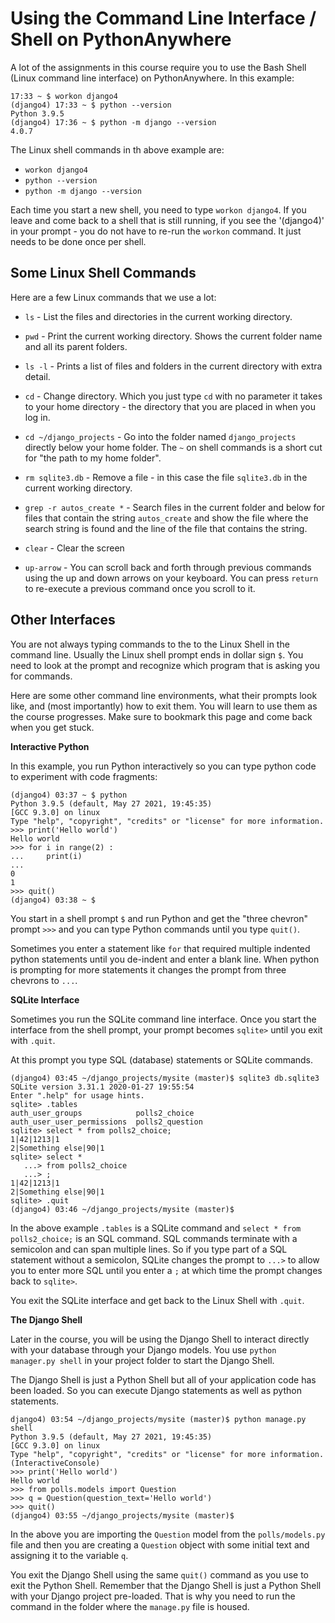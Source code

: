 
Using the Command Line Interface / Shell on PythonAnywhere
==========================================================

A lot of the assignments in this course require you to use the Bash
Shell (Linux command line interface) on PythonAnywhere.  In this example:

    17:33 ~ $ workon django4
    (django4) 17:33 ~ $ python --version
    Python 3.9.5
    (django4) 17:36 ~ $ python -m django --version
    4.0.7

The Linux shell commands in th above example are:

* `workon django4`
* `python --version`
* `python -m django --version`

Each time you start a new shell, you need to type `workon django4`.  If you
leave and come back to a shell that is still running, if you see the '(django4)'
in your prompt - you do not have to re-run the `workon` command.  It just needs
to be done once per shell.

Some Linux Shell Commands
-------------------------

Here are a few Linux commands that we use a lot:

* `ls` - List the files and directories in the current working directory.

* `pwd` - Print the current working directory.  Shows the current folder
name and all its parent folders.

* `ls -l` - Prints a list of files and folders in the current directory
with extra detail.

* `cd` - Change directory.  Which you just type `cd` with no parameter
it takes to your home directory - the directory that you are placed in 
when you log in.

* `cd ~/django_projects` - Go into the folder named `django_projects` directly below your home
folder.  The `~` on shell commands is a short cut for "the path to my
home folder".

* `rm sqlite3.db` - Remove a file - in this case the file `sqlite3.db` in
the current working directory.

* `grep -r autos_create *` - Search files in the current folder and below for
files that contain the string `autos_create` and show the file where the search
string is found and the line of the file that contains the string.

* `clear` - Clear the screen

* `up-arrow` - You can scroll back and forth through previous commands
using the up and down arrows on your keyboard.  You can press `return`
to re-execute a previous command once you scroll to it.

Other Interfaces
----------------

You are not always typing commands to the to the Linux Shell in the command
line.  Usually the Linux shell prompt ends in dollar sign `$`.  You need to
look at the prompt and recognize which program that is asking you for commands.

Here are some other command line environments, what their prompts look like,
and (most importantly) how to exit them.  You will learn to use them as the
course progresses.  Make sure to bookmark this page and come
back when you get stuck.

**Interactive Python**

In this example, you run Python interactively so you can type python code to experiment
with code fragments:

    (django4) 03:37 ~ $ python
    Python 3.9.5 (default, May 27 2021, 19:45:35) 
    [GCC 9.3.0] on linux
    Type "help", "copyright", "credits" or "license" for more information.
    >>> print('Hello world')
    Hello world
    >>> for i in range(2) : 
    ...     print(i)
    ... 
    0
    1
    >>> quit()
    (django4) 03:38 ~ $ 

You start in a shell prompt `$` and run Python and get the "three chevron" prompt `>>>`
and you can type Python commands until you type `quit()`.

Sometimes you enter a statement like `for` that required multiple indented python
statements until you de-indent and enter a blank line.  When python is prompting
for more statements it changes the prompt from three chevrons to `...`.

**SQLite Interface**

Sometimes you run the SQLite command line interface.  Once you start the interface
from the shell prompt, your prompt becomes `sqlite>` until you exit with `.quit`.

At this prompt you type SQL (database) statements or SQLite commands.

    (django4) 03:45 ~/django_projects/mysite (master)$ sqlite3 db.sqlite3 
    SQLite version 3.31.1 2020-01-27 19:55:54
    Enter ".help" for usage hints.
    sqlite> .tables
    auth_user_groups            polls2_choice             
    auth_user_user_permissions  polls2_question           
    sqlite> select * from polls2_choice;
    1|42|1213|1
    2|Something else|90|1
    sqlite> select * 
       ...> from polls2_choice
       ...> ;
    1|42|1213|1
    2|Something else|90|1
    sqlite> .quit
    (django4) 03:46 ~/django_projects/mysite (master)$

In the above example `.tables` is a SQLite command and `select * from polls2_choice;`
is an SQL command.   SQL commands terminate with a semicolon and can span multiple
lines.  So if you type part of a SQL statement without a semicolon, SQLite changes
the prompt to `...>` to allow you to enter more SQL until you enter a `;` at
which time the prompt changes back to `sqlite>`.

You exit the SQLite interface and get back to the Linux Shell with `.quit`.

**The Django Shell**

Later in the course, you will be using the Django Shell to interact directly
with your database through your Django models.  You use `python manager.py shell`
in your project folder to start the Django Shell.   

The Django Shell is just a Python Shell but all of your application code has been
loaded.   So you can execute Django statements as well as python statements.

    django4) 03:54 ~/django_projects/mysite (master)$ python manage.py shell                                                                   
    Python 3.9.5 (default, May 27 2021, 19:45:35) 
    [GCC 9.3.0] on linux
    Type "help", "copyright", "credits" or "license" for more information.
    (InteractiveConsole)
    >>> print('Hello world')
    Hello world
    >>> from polls.models import Question
    >>> q = Question(question_text='Hello world')
    >>> quit()
    (django4) 03:55 ~/django_projects/mysite (master)$ 

In the above you are importing the `Question` model from the `polls/models.py`
file and then you are creating a `Question` object with some initial text and
assigning it to the variable `q`.

You exit the Django Shell using the same `quit()` command as you use to exit
the Python Shell.  Remember that the Django Shell is just a Python Shell with
your Django project pre-loaded.   That is why you need to run the command
in the folder where the `manage.py` file is housed.

